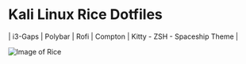 # Kali Linux Rice Dotfiles


| i3-Gaps |
Polybar |
Rofi |
Compton | 
Kitty - ZSH - Spaceship Theme |

![Image of Rice](https://i.imgur.com/tVwGTli.png)
